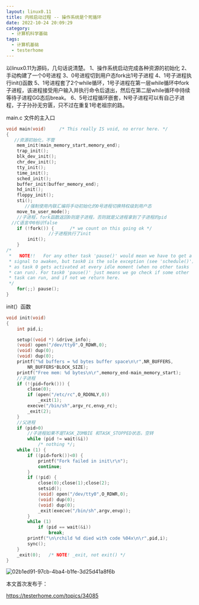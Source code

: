 ```yaml
---
layout: linux0.11
title: 内核启动过程 -- 操作系统是个死循环
date: 2022-10-24 20:09:29
category: 
  - 计算机科学基础
tags:
  - 计算机基础
  - testerhome
---
```


以linux0.11为源码，几句话说清楚。
1、操作系统启动完成各种资源的初始化
2、手动构建了一个0号进程
3、0号进程切到用户态fork出1号子进程
4、1号子进程执行init()函数
5、1号进程套了2个while循环，1号子进程在第一层while循环中fork子进程，该进程接受用户输入并执行命令后退出，然后在第二层while循环中持续等待子进程GG态后break。
6、5号过程循环嵌套，N号子进程可以有自己子进程，子子孙孙无穷匮，只不过在重复1号老祖宗的路。

main.c 文件的主入口
```C
void main(void)		/* This really IS void, no error here. */
{	
   //资源初始化，不管		
	mem_init(main_memory_start,memory_end);
	trap_init();
	blk_dev_init();
	chr_dev_init();
	tty_init();
	time_init();
	sched_init();
	buffer_init(buffer_memory_end);
	hd_init();
	floppy_init();
	sti();
       //强制使用内联汇编将手动初始化的0号进程切换特权级到用户态
	move_to_user_mode();
	//子进程，fork函数返回0则是子进程，否则就是父进程拿到了子进程的pid
  //C语言中0标识false
	if (!fork()) {		/* we count on this going ok */
                //子进程执行了init
		init();
	}
/*
 *   NOTE!!   For any other task 'pause()' would mean we have to get a
 * signal to awaken, but task0 is the sole exception (see 'schedule()')
 * as task 0 gets activated at every idle moment (when no other tasks
 * can run). For task0 'pause()' just means we go check if some other
 * task can run, and if not we return here.
 */
	for(;;) pause();
}
```
init(）函数
```C
void init(void)
{
	int pid,i;

	setup((void *) &drive_info);
	(void) open("/dev/tty0",O_RDWR,0);
	(void) dup(0);
	(void) dup(0);
	printf("%d buffers = %d bytes buffer space\n\r",NR_BUFFERS,
		NR_BUFFERS*BLOCK_SIZE);
	printf("Free mem: %d bytes\n\r",memory_end-main_memory_start);
	//子进程
	if (!(pid=fork())) {
		close(0);
		if (open("/etc/rc",O_RDONLY,0))
			_exit(1);
		execve("/bin/sh",argv_rc,envp_rc);
		_exit(2);
	}
	//父进程
	if (pid>0)
		//子进程如果不是TASK_ZOMBIE 和TASK_STOPPED状态，空转
		while (pid != wait(&i))
			/* nothing */;
	while (1) {
		if ((pid=fork())<0) {
			printf("Fork failed in init\r\n");
			continue;
		}
		if (!pid) {
			close(0);close(1);close(2);
			setsid();
			(void) open("/dev/tty0",O_RDWR,0);
			(void) dup(0);
			(void) dup(0);
			_exit(execve("/bin/sh",argv,envp));
		}
		while (1)
			if (pid == wait(&i))
				break;
		printf("\n\rchild %d died with code %04x\n\r",pid,i);
		sync();
	}
	_exit(0);	/* NOTE! _exit, not exit() */
}

```
![02b1ed91-97cb-4ba4-b1fe-3d25d41a8f6b](http://image.windanchaos.tech/blog/02b1ed91-97cb-4ba4-b1fe-3d25d41a8f6b.png)

本文首次发布于：

https://testerhome.com/topics/34085
